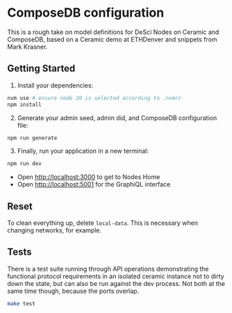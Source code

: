 # ComposeDB configuration

This is a rough take on model definitions for DeSci Nodes on Ceramic and ComposeDB,
based on a Ceramic demo at ETHDenver and snippets from Mark Krasner.

## Getting Started

1. Install your dependencies:

```bash
nvm use # ensure node 20 is selected according to .nvmrc
npm install
```

2. Generate your admin seed, admin did, and ComposeDB configuration file:

```bash
npm run generate
```

3. Finally, run your application in a new terminal:

```bash
npm run dev
```

- Open [http://localhost:3000](http://localhost:3000) to get to Nodes Home
- Open [http://localhost:5001](http://localhost:5001) for the GraphiQL interface

## Reset

To clean everything up, delete `local-data`. This is necessary when changing networks, for example.

## Tests

There is a test suite running through API operations demonstrating the functional protocol
requirements in an isolated ceramic instance not to dirty down the state, but can also be
run against the dev process. Not both at the same time though, because the ports overlap.

```bash
make test
```
